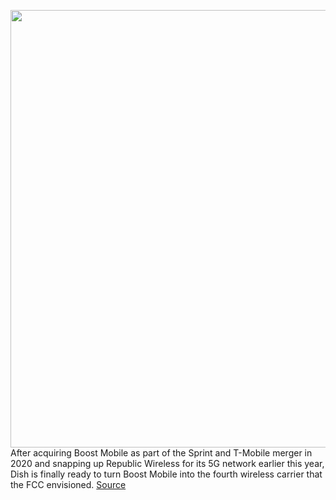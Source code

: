 <img src='https://cdn.vox-cdn.com/thumbor/0PfWur-XhdqMC0yx72HouAwdXNk=/0x0:1800x1080/1200x800/filters:focal(756x396:1044x684)/cdn.vox-cdn.com/uploads/chorus_image/image/69930339/Celero_Option2_1800x1080.0.jpg' width='700px' /><br/>
After acquiring Boost Mobile as part of the Sprint and T-Mobile merger in 2020 and snapping up Republic Wireless for its 5G network earlier this year, Dish is finally ready to turn Boost Mobile into the fourth wireless carrier that the FCC envisioned.
<a href='https://www.theverge.com/2021/9/30/22697318/dish-5g-game-279-boost-mobile-exclusive-5g-phone-prepaid'> Source <a/>